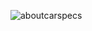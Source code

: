 
![aboutcarspecs](https://github.com/Mike-004/Michael/assets/163929945/61cc271d-cce2-46cf-817e-5ce9dbe0e631)
